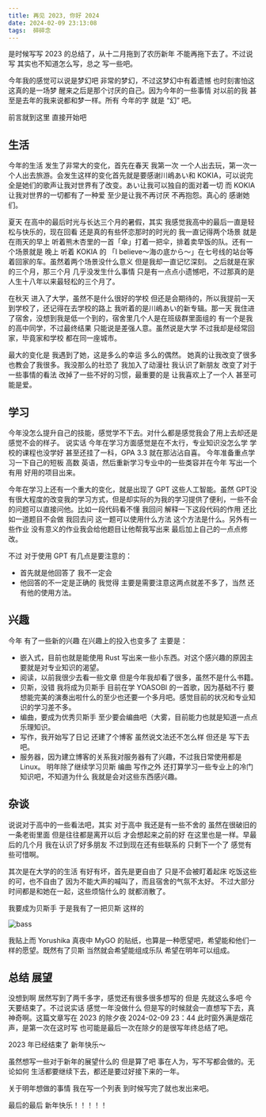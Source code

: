 ```yaml
---
title: 再见 2023, 你好 2024
date: 2024-02-09 23:13:08
tags:  碎碎念 
---
```


是时候写写 2023 的总结了，从十二月拖到了农历新年 不能再拖下去了。不过说写 其实也不知道怎么写，总之 写一些吧。

今年我的感觉可以说是梦幻吧 非常的梦幻，不过这梦幻中有着遗憾 也时刻害怕这这真的是一场梦 醒来之后是那个讨厌的自己。因为今年的一些事情 对以前的我 甚至是去年的我来说都和梦一样。所有 今年的字 就是 “幻” 吧。

前言就到这里 直接开始吧

## 生活

今年的生活 发生了非常大的变化，首先在春天 我第一次 一个人出去玩，第一次一个人出去旅游。会发生这样的变化首先就是要感谢川嶋あい和 KOKIA，可以说完全是她们的歌声让我对世界有了改变。あい让我可以独自的面对着一切 而 KOKIA 让我对世界的一切都有了一种爱 至少是让我不再讨厌 不再抱怨。真心的 感谢她们。

夏天 在高中的最后时光与长达三个月的暑假，其实 我感觉我高中的最后一直是轻松与快乐的，现在回看 还是真的有些怀恋那时的时光的 我一直记得两个场景 就是 在雨天的早上 听着熊木杏里的一首「傘」打着一把伞，排着卖早饭的队。还有一个场景就是 晚上 听着 KOKIA 的 「I believe～海の底から～」在七号线的站台等着回家的车。虽然着两个场景没什么意义 但是我却一直记忆深刻。
之后就是在家的三个月，那三个月 几乎没发生什么事情 只是有一点点小遗憾吧，不过那真的是人生十八年以来最轻松的三个月了。

在秋天 进入了大学，虽然不是什么很好的学校 但还是会期待的，所以我提前一天到学校了，还记得在去学校的路上 我听着的是川嶋あい的新专辑。那一天 我住进了宿舍，没想到我是低一个到的，宿舍里几个人是在班级群里面组的 有一个是我的高中同学，不过最终结果 只能说是差强人意。虽然说是大学 不过我却是经常回家，毕竟家和学校 都在同一座城市。

最大的变化是 我遇到了她，这是多么的幸运 多么的偶然。 她真的让我改变了很多 也教会了我很多。我没那么的社恐了 我加入了动漫社 我认识了新朋友 改变了对于一些事情的看法 改掉了一些不好的习惯，最重要的是 让我喜欢上了一个人 甚至可能是爱。

## 学习

今年没怎么提升自己的技能，感觉学不下去。对什么都是感觉我会了用上去却还是感觉不会的样子。
说实话 今年在学习方面感觉是在不太行，专业知识没怎么学 学校的课程也没学好 甚至还挂了一科，GPA 3.3 就在那沾沾自喜。
今年准备重点学习一下自己的短板 高数 英语，然后重新学习专业中的一些类容并在今年 写出一个 有用 好用的项目出来。

今年在学习上还有一个重大的变化，就是出现了 GPT 这些人工智能。虽然 GPT没有很大程度的改变我的学习方式，但是却实际的为我的学习提供了便利，一些不会的问题可以直接问他。比如一段代码看不懂 我回问 解释一下这段代码的作用 还比如一道题目不会做 我回去问 这一题可以使用什么方法 这个方法是什么。另外有一些作业 没有意义的作业我会给他题目让他帮我写出来 最后加上自己的一点点修改。

不过 对于使用 GPT 有几点是要注意的：

- 首先就是他回答了 我不一定会
- 他回答的不一定是正确的
我觉得 主要是需要注意这两点就差不多了，当然 还有他的使用方法。

## 兴趣

今年 有了一些新的兴趣 在兴趣上的投入也变多了 主要是：

- 嵌入式，目前也就是能使用 Rust 写出来一些小东西。对这个感兴趣的原因主要就是对专业知识的渴望。
- 阅读，以前我很少去看一些文章 但是今年我却看了很多，虽然不是什么书籍。
- 贝斯，没错 我将成为贝斯手 目前在学 YOASOBI 的一首歌，因为基础不行 要想能完美的演奏出啦什么的至少也还要一个多月吧。感觉目前的状况和专业知识的学习差不多。
- 编曲，要成为优秀贝斯手 至少要会编曲吧（大雾，目前能力也就是知道一点点乐理知识。
- 写作，我开始写了日记 还建了个博客 虽然说文法还不怎么样 但还是 写下去吧。
- 服务器，因为建立博客的关系我对服务器有了兴趣，不过我日常使用都是 Linux。
明年除了继续学习贝斯 编曲 写作之外 还打算学习一些专业上的冷门知识吧，不知道为什么 我就是会对这些东西感兴趣。

## 杂谈

说说对于高中的一些看法吧，其实 对于高中 我还是有一些不舍的 虽然在很破旧的一条老街里面 但是往往都是离开以后 才会想起来之前的好 在这里也是一样。早最后的几个月 我在认识了好多朋友 不过到现在还有些联系的 只剩下一个了 感觉有些可惜啊。

其次是在大学的的生活 有好有坏，首先是更自由了 只是不会被盯着起床 吃饭这些的可，也不自由了 因为不能大声的喊叫了，而且宿舍的气氛不太好。
不过大部分时间都是和她在一起，这些烦恼什么的 就都消散了。

我要成为贝斯手 于是我有了一把贝斯 这样的

![bass](/assets/blogImg/bass.png)

我贴上而 Yorushika 真夜中 MyGO 的贴纸，也算是一种愿望吧，希望能和他们一样的愿望。既然有了贝斯 当然就会希望能组成乐队 希望在明年可以组成。

## 总结 展望

没想到啊 居然写到了两千多字，感觉还有很多很多想写的 但是 先就这么多吧 今天要结束了。不过说实话 感觉一年没做什么 但是写的时候就会一直想写下去，真神奇啊。这篇文章写在 2023 的除夕夜 2024-02-09 23：44 此时窗外满是烟花声，是第一次在这时写 也可能是最后一次在除夕的是很写年终总结了吧。

2023 年已经结束了 新年快乐～

虽然想写一些对于新年的展望什么的 但是算了吧 事在人为，写不写都会做的。无论如何 生活都要继续下去，都还是要过好接下来的一年。

关于明年想做的事情 我在写一个列表 到时候写完了就也发出来吧。

最后的最后 新年快乐！！！！！
